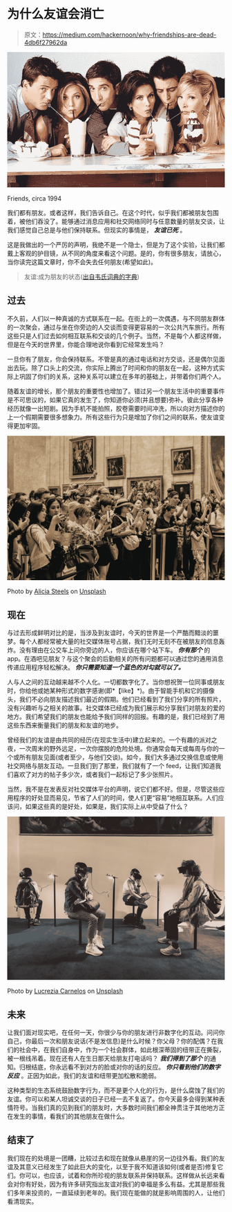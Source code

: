 # 为什么友谊会消亡

> 原文：<https://medium.com/hackernoon/why-friendships-are-dead-4db6f27962da>

![](img/98f1e994f35ec3886b37c035f2c7200c.png)

Friends, circa 1994

我们都有朋友。或者这样，我们告诉自己。在这个时代，似乎我们都被朋友包围着，被他们吞没了。能够通过消息应用和社交网络同时与任意数量的朋友交谈，让我们感觉自己总是与他们保持联系。但现实的事情是， ***友谊已死*** 。

这是我做出的一个严厉的声明，我绝不是一个隐士，但是为了这个实验，让我们都戴上客观的护目镜，从不同的角度来看这个问题。是的，你有很多朋友，请放心，当你读完这篇文章时，你不会失去任何朋友(希望如此)。

> 友谊:成为朋友的状态([出自韦氏词典的字典](https://www.merriam-webster.com/dictionary/friendship))

## 过去

不久前，人们以一种真诚的方式联系在一起。在街上的一次偶遇，与不同朋友群体的一次聚会，通过与坐在你旁边的人交谈而变得更容易的一次公共汽车旅行。所有这些只是人们过去如何相互联系和交谈的几个例子。当然，不是每个人都这样做，但是在今天的世界里，你能合理地说你看到它经常发生吗？

一旦你有了朋友，你会保持联系。不管是真的通过电话和对方交谈，还是偶尔见面出去玩。除了口头上的交流，你实际上腾出了时间和你的朋友在一起，这种方式实际上巩固了你们的关系，这种关系可以建立在多年的基础上，并带着你们两个人。

随着友谊的增长，那个朋友的重要性也增加了。错过另一个朋友生活中的重要事件是不可思议的，如果它真的发生了，你知道你必须(并且想要)弥补。彼此分享各种经历就像一出短剧。因为手机不能拍照，胶卷需要时间冲洗，所以向对方描述你的上一个假期需要很多想象力。所有这些行为只是增加了你们之间的联系，使友谊变得更加牢固。

![](img/03a4688e09568e9a4ee54e0cb6100cd8.png)

Photo by [Alicia Steels](https://unsplash.com/@aliciasteels?utm_source=medium&utm_medium=referral) on [Unsplash](https://unsplash.com?utm_source=medium&utm_medium=referral)

## 现在

与过去形成鲜明对比的是，当涉及到友谊时，今天的世界是一个严酷而黯淡的噩梦。每个人都经常被大量的社交媒体账号占据，我们无时无刻不在被朋友的信息轰炸。没有理由在公交车上问你旁边的人，你应该在哪个站下车。 ***你有那个*** 的 app。在酒吧见朋友？与这个聚会的后勤相关的所有问题都可以通过您的通用消息传递应用程序轻松解决。 ***你只需要知道一个蓝色的对勾就可以了。***

人与人之间的互动越来越不个人化。一切都数字化了。当你想祝贺一位同事或朋友时，你给他或她某种形式的数字感谢(即*【like】*)。由于智能手机和它的摄像头，我们不必向朋友描述我们最近的假期。他们已经看到了我们分享的所有照片，没有兴趣听与之相关的故事。社交媒体已经成为我们展示和分享我们对朋友的爱的地方。我们希望我们的朋友也能给予我们同样的回报。有趣的是，我们已经到了用这些东西来衡量我们的朋友和友谊的地步。

曾经我们的友谊是由共同的经历(在现实生活中)建立起来的。一个有趣的派对之夜，一次周末的野外远足，一次你摆脱的危险处境。你通常会每天或每周与你的一个或所有朋友见面(或者至少，与他们交谈)。如今，我们大多通过交换信息或使用社交网络与朋友互动。一旦我们到了那里，我们就有了一个 feed，让我们知道我们喜欢了对方的帖子多少次，或者我们一起标记了多少张照片。

当然，我不是在发表反对社交媒体平台的声明，说它们都不好。但是，尽管这些应用程序的好处显而易见，节省了人们的时间，使人们更“容易”地相互联系。人们应该问，如果这些真的是好处，如果是，我们实际上从中受益了什么？

![](img/058559d8ff83470e4659001cbb2f019c.png)

Photo by [Lucrezia Carnelos](https://unsplash.com/@ciabattespugnose?utm_source=medium&utm_medium=referral) on [Unsplash](https://unsplash.com?utm_source=medium&utm_medium=referral)

## 未来

让我们面对现实吧，在任何一天，你很少与你的朋友进行非数字化的互动。问问你自己，你最后一次和朋友说话(不是发信息)是什么时候？你父母？你的配偶？在我们的社会中，在我们自身中，作为一个社会群体，如此根深蒂固的纽带正在撕裂，被一根线吊着。现在还有人在生日那天给朋友打电话吗？ ***我们得到了那个*** 的通知。归根结底，你永远看不到对方的脸或对你的话的反应。 ***你只看到他们的数字反应*** 。正因为如此，我们的友谊和纽带更加松散和脆弱。

这种类型的生态系统鼓励数字行为，而不是更个人化的行为，是什么腐蚀了我们的友谊。你可以和某人坦诚交谈的日子已经一去不复返了。你今天最多会得到某种表情符号。当我们真的见到我们的朋友时，大多数时间我们都全神贯注于其他地方正在发生的事情，看我们的其他朋友在做什么。

## 结束了

我们现在的处境是一团糟，比较过去和现在就像从悬崖的另一边往外看。我们的友谊及其意义已经发生了如此巨大的变化，以至于我不知道该如何(或者是否)修复它们。你可以，也应该，试着和你所珍视的朋友联系并保持联系。这样做从长远来看会对你有好处，因为有许多研究指出友谊对我们的幸福是多么有益。尤其是那些我们多年来投资的，一直延续到老年的。我们现在能做的就是影响周围的人，让他们看清现实。